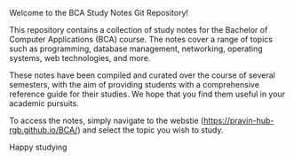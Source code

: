 Welcome to the BCA Study Notes Git Repository!

This repository contains a collection of study notes for the Bachelor of Computer Applications (BCA) course. The notes cover a range of topics such as programming, database management, networking, operating systems, web technologies, and more.

These notes have been compiled and curated over the course of several semesters, with the aim of providing students with a comprehensive reference guide for their studies. We hope that you find them useful in your academic pursuits.

To access the notes, simply navigate to the webstie (https://pravin-hub-rgb.github.io/BCA/) and select the topic you wish to study.

Happy studying